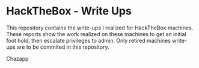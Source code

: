 # HackTheBox - Write Ups

This repository contains the write-ups I realized for HackTheBox machines.
These reports show the work realized on these machines to get an initial
foot hold, then escalate privileges to admin.
Only retired machines write-ups are to be commited in this repository.

Chazapp
